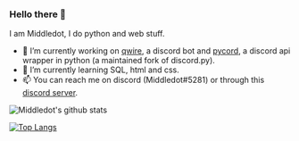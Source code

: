 ### Hello there 👋

I am Middledot, I do python and web stuff.

- 🔭 I’m currently working on [qwire](https://discord.com/api/oauth2/authorize?client_id=769943952030826497&permissions=607513815&scope=bot%20applications.commands), a discord bot and [pycord](https://github.com/Pycord-Development/pycord), a discord api wrapper in python (a maintained fork of discord.py).
- 🌱 I’m currently learning SQL, html and css.
- 📫 You can reach me on discord (Middledot#5281) or through this [discord server](https://discord.gg/ckuGNY4S33).

![Middledot's github stats](https://github-readme-stats.vercel.app/api?username=Middledot&show_icons=true&theme=merko)

[![Top Langs](https://github-readme-stats.vercel.app/api/top-langs/?username=Middledot&theme=merko)](https://github.com/anuraghazra/github-readme-stats)
